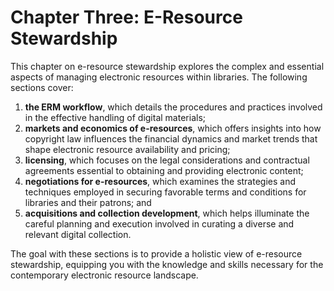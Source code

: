 # Chapter Three: E-Resource Stewardship

This chapter on e-resource stewardship
explores the complex and
essential aspects of
managing electronic resources
within libraries.
The following sections cover:

1. **the ERM workflow**, which details the procedures and practices involved in
   the effective handling of digital materials;
2. **markets and economics of e-resources**, which offers insights into how
   copyright law influences the financial dynamics and market trends that shape
   electronic resource availability and pricing;
3. **licensing**, which focuses on the legal considerations and contractual
   agreements essential to obtaining and providing electronic content;
4. **negotiations for e-resources**, which examines the strategies and
   techniques employed in securing favorable terms and conditions for libraries
   and their patrons; and
5. **acquisitions and collection development**, which helps illuminate the
   careful planning and execution involved in curating a diverse and relevant
   digital collection.

The goal with these sections is
to provide a holistic view of e-resource stewardship,
equipping you with
the knowledge and skills necessary
for the contemporary
electronic resource landscape.
